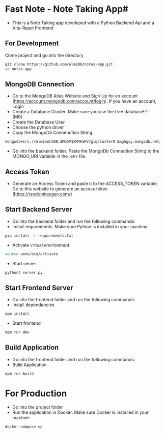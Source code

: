 # Fast Note - Note Taking App#
- This is a Note Taking app developed with a Python Backend Api and a Vite-React Frontend

## For Development ###
Clone project and go into the directory
``` bash
git clone https://github.com/elmi08/notes-app.git
cd notes-app
```
## MongoDB Connection ##
- Go to the MongoDB Atlas Website and Sign Up for an account (https://account.mongodb.com/account/login). If you have an account, Login
- Create a Database Cluster. Make sure you use the free database!!! - (M0)
- Create the Database User
- Choose the python driver
- Copy the MongoDb Connenction String
```bash
mongodb+srv://elmimoha08:dMG5V1XM4k5FV7gl@cluster0.5mghgqy.mongodb.net/?retryWrites=true&w=majority&appName=Cluster0
``` 
- Go into the backend folder. Paste the MongoDb Connection String to the MONGO_URI variable in the .env file.

## Access Token ##
- Generate an Access Token and paste it to the ACCESS_TOKEN variable. Go to this website to generate an access token (https://randomkeygen.com/)

## Start Backend Server ##
- Go into the backend folder and run the following commands:
- Install requirements. Make sure Python is installed in your machine
```bash
pip install -r requirements.txt
```
- Activate virtual environment
```bash
source venv/bin/activate
```
- Start server
```bash
python3 server.py
```

## Start Frontend Server ##
- Go into the frontend folder and run the following commands:
- Install dependancies
```bash
npm install
```
- Start frontend
```bash
npm run dev
```

## Build Application ##
- Go into the frontend folder and run the following commands:
- Build Application
```bash
npm run build
```

# For Production #
- Go into the project folder
- Run the application in Docker. Make sure Docker is installed in your machine 
```bash
docker-compose up 
```



